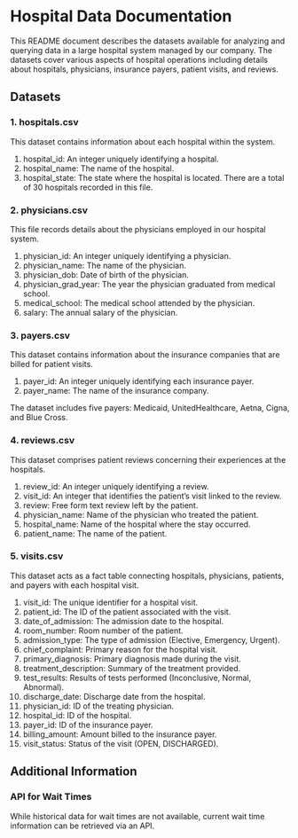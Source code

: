 # Hospital Data Documentation

This README document describes the datasets available for analyzing and querying data in a large hospital system managed by our company. The datasets cover various aspects of hospital operations including details about hospitals, physicians, insurance payers, patient visits, and reviews.

## Datasets

### 1. hospitals.csv
This dataset contains information about each hospital within the system.

1. hospital_id: An integer uniquely identifying a hospital.
2. hospital_name: The name of the hospital.
3. hospital_state: The state where the hospital is located.
There are a total of 30 hospitals recorded in this file.
### 2. physicians.csv
This file records details about the physicians employed in our hospital system.

1. physician_id: An integer uniquely identifying a physician.
2. physician_name: The name of the physician.
3. physician_dob: Date of birth of the physician.
4. physician_grad_year: The year the physician graduated from medical school.
5. medical_school: The medical school attended by the physician.
6. salary: The annual salary of the physician.

### 3. payers.csv
This dataset contains information about the insurance companies that are billed for patient visits.

1. payer_id: An integer uniquely identifying each insurance payer.
2. payer_name: The name of the insurance company.

The dataset includes five payers: Medicaid, UnitedHealthcare, Aetna, Cigna, and Blue Cross.

### 4. reviews.csv
This dataset comprises patient reviews concerning their experiences at the hospitals.

1. review_id: An integer uniquely identifying a review.
2. visit_id: An integer that identifies the patient’s visit linked to the review.
3. review: Free form text review left by the patient.
4. physician_name: Name of the physician who treated the patient.
5. hospital_name: Name of the hospital where the stay occurred.
6. patient_name: The name of the patient.

### 5. visits.csv
This dataset acts as a fact table connecting hospitals, physicians, patients, and payers with each hospital visit.

1. visit_id: The unique identifier for a hospital visit.
2. patient_id: The ID of the patient associated with the visit.
3. date_of_admission: The admission date to the hospital.
4. room_number: Room number of the patient.
5. admission_type: The type of admission (Elective, Emergency, Urgent).
6. chief_complaint: Primary reason for the hospital visit.
7. primary_diagnosis: Primary diagnosis made during the visit.
8. treatment_description: Summary of the treatment provided.
9. test_results: Results of tests performed (Inconclusive, Normal, Abnormal).
10. discharge_date: Discharge date from the hospital.
11. physician_id: ID of the treating physician.
12. hospital_id: ID of the hospital.
13. payer_id: ID of the insurance payer.
14. billing_amount: Amount billed to the insurance payer.
15. visit_status: Status of the visit (OPEN, DISCHARGED).


## Additional Information

### API for Wait Times
While historical data for wait times are not available, current wait time information can be retrieved via an API. 